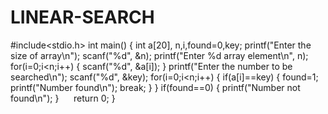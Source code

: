 # LINEAR-SEARCH
#include<stdio.h>
int main()
{
    int a[20], n,i,found=0,key;
    printf("Enter the size of array\n");
    scanf("%d", &n);
    printf("Enter %d array element\n", n);
    for(i=0;i<n;i++)
    {
        scanf("%d", &a[i]);
    }
    printf("Enter the number to be searched\n");
    scanf("%d", &key);
    for(i=0;i<n;i++)
    {
        if(a[i]==key)
        {
            found=1;
            printf("Number found\n");
            break;
        }
    }
    if(found==0)
    {
        printf("Number not found\n");
    }
     return 0;
}
